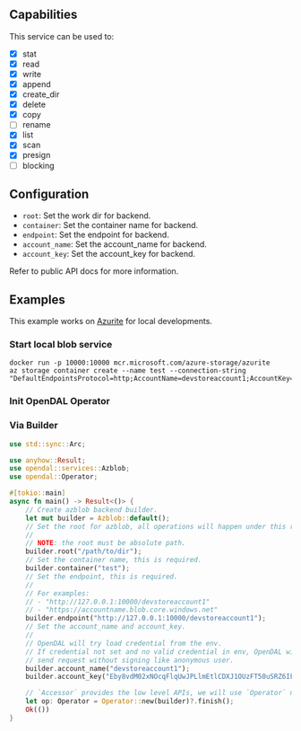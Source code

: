 ## Capabilities

This service can be used to:

- [x] stat
- [x] read
- [x] write
- [x] append
- [x] create_dir
- [x] delete
- [x] copy
- [ ] rename
- [x] list
- [x] scan
- [x] presign
- [ ] blocking

## Configuration

- `root`: Set the work dir for backend.
- `container`: Set the container name for backend.
- `endpoint`: Set the endpoint for backend.
- `account_name`: Set the account_name for backend.
- `account_key`: Set the account_key for backend.

Refer to public API docs for more information.

## Examples

This example works on [Azurite](https://github.com/Azure/Azurite) for local developments.

### Start local blob service

```shell
docker run -p 10000:10000 mcr.microsoft.com/azure-storage/azurite
az storage container create --name test --connection-string "DefaultEndpointsProtocol=http;AccountName=devstoreaccount1;AccountKey=Eby8vdM02xNOcqFlqUwJPLlmEtlCDXJ1OUzFT50uSRZ6IFsuFq2UVErCz4I6tq/K1SZFPTOtr/KBHBeksoGMGw==;BlobEndpoint=http://127.0.0.1:10000/devstoreaccount1;"
```

### Init OpenDAL Operator

### Via Builder

```rust
use std::sync::Arc;

use anyhow::Result;
use opendal::services::Azblob;
use opendal::Operator;

#[tokio::main]
async fn main() -> Result<()> {
    // Create azblob backend builder.
    let mut builder = Azblob::default();
    // Set the root for azblob, all operations will happen under this root.
    //
    // NOTE: the root must be absolute path.
    builder.root("/path/to/dir");
    // Set the container name, this is required.
    builder.container("test");
    // Set the endpoint, this is required.
    //
    // For examples:
    // - "http://127.0.0.1:10000/devstoreaccount1"
    // - "https://accountname.blob.core.windows.net"
    builder.endpoint("http://127.0.0.1:10000/devstoreaccount1");
    // Set the account_name and account_key.
    //
    // OpenDAL will try load credential from the env.
    // If credential not set and no valid credential in env, OpenDAL will
    // send request without signing like anonymous user.
    builder.account_name("devstoreaccount1");
    builder.account_key("Eby8vdM02xNOcqFlqUwJPLlmEtlCDXJ1OUzFT50uSRZ6IFsuFq2UVErCz4I6tq/K1SZFPTOtr/KBHBeksoGMGw==");

    // `Accessor` provides the low level APIs, we will use `Operator` normally.
    let op: Operator = Operator::new(builder)?.finish();
    Ok(())
}
```
